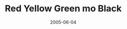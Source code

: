 ---
layout: cassette
title: "Red Yellow Green mo Black"
date: 2005-06-04
publish: 2015-06-04
category: Single
tags: [jj_fresh]
artist: "JJ Fresh"
description: "Red Yellow Green mo Black"
artwork: "0BwOVcFj5qu4TZWwxcTJBbkhfcDQ"
cassete: "0BwOVcFj5qu4TTDM0TVBHWWF4V00"
socialmedia: ""
download: ""
side-a: "'jj_fresh_-_red_yellow_green_mo_black'"
side-b: "'jj_fresh_-_red_yellow_green_mo_black'"
icon: '<i class="demo-icon icon-cassette"></i>'
---